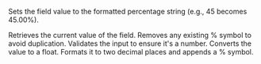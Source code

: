 Sets the field value to the formatted percentage string (e.g., 45 becomes 45.00%).

Retrieves the current value of the field.
Removes any existing % symbol to avoid duplication.
Validates the input to ensure it's a number.
Converts the value to a float.
Formats it to two decimal places and appends a % symbol. 
